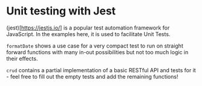 # Unit testing with Jest

(jest)[https://jestjs.io/] is a popular test automation framework for JavaScript. In the examples here, it is used to facilitate Unit Tests.

`formatDate` shows a use case for a very compact test to run on straight forward functions with many in-out possibilities but not too much logic in their effects.

`crud` contains a partial implementation of a basic RESTful API and tests for it - feel free to fill out the empty tests and add the remaining functions!
